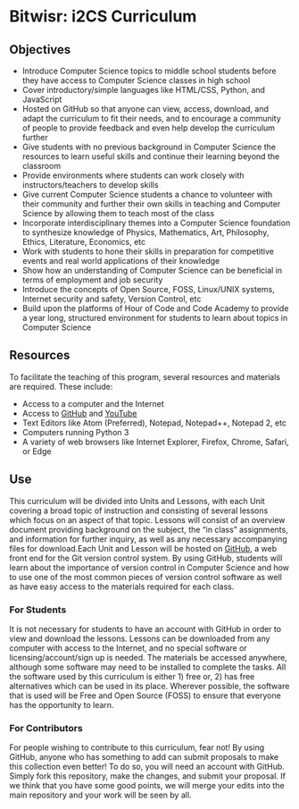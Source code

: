 # Bitwisr: i2CS Curriculum

## Objectives
* Introduce Computer Science topics to middle school students before they have access to Computer Science classes in high school
* Cover introductory/simple languages like HTML/CSS, Python, and JavaScript
* Hosted on GitHub so that anyone can view, access, download, and adapt the curriculum to fit their needs, and to encourage a community of people to provide feedback and even help develop the curriculum further
* Give students with no previous background in Computer Science the resources to learn useful skills and continue their learning beyond the classroom
* Provide environments where students can work closely with instructors/teachers to develop skills
* Give current Computer Science students a chance to volunteer with their community and further their own skills in teaching and Computer Science by allowing them to teach most of the class
* Incorporate interdisciplinary themes into a Computer Science foundation to synthesize knowledge of Physics, Mathematics, Art, Philosophy, Ethics, Literature, Economics, etc
* Work with students to hone their skills in preparation for competitive events and real world applications of their knowledge
* Show how an understanding of Computer Science can be beneficial in terms of employment and job security
* Introduce the concepts of Open Source, FOSS, Linux/UNIX systems, Internet security and safety, Version Control, etc
* Build upon the platforms of Hour of Code and Code Academy to provide a year long, structured environment for students to learn about topics in Computer Science

## Resources
To facilitate the teaching of this program, several resources and materials are required. These include:
* Access to a computer and the Internet
* Access to [GitHub](http://www.github.com) and [YouTube](https://www.youtube.com/channel/UCkpoeMuRS2uO-_LTbQTSCdw)
* Text Editors like Atom (Preferred), Notepad, Notepad++, Notepad 2, etc
* Computers running Python 3
* A variety of web browsers like Internet Explorer, Firefox, Chrome, Safari, or Edge

## Use
This curriculum will be divided into Units and Lessons, with each Unit covering a broad topic of instruction and consisting of several lessons which focus on an aspect of that topic. Lessons will consist of an overview document providing background on the subject, the “in class” assignments, and information for further inquiry, as well as any necessary accompanying files for download.Each Unit and Lesson will be hosted on [GitHub](http://www.github.com), a web front end for the Git version control system. By using GitHub, students will learn about the importance of version control in Computer Science and how to use one of the most common pieces of version control software as well as have easy access to the materials required for each class.

### For Students
It is not necessary for students to have an account with GitHub in order to view and download the lessons. Lessons can be downloaded from any computer with access to the Internet, and no special software or licensing/account/sign up is needed. The materials be accessed anywhere, although some software may need to be installed to complete the tasks. All the software used by this curriculum is either 1) free or, 2) has free alternatives which can be used in its place. Wherever possible, the software that is used will be Free and Open Source (FOSS) to ensure that everyone has the opportunity to learn.

### For Contributors
For people wishing to contribute to this curriculum, fear not! By using GitHub, anyone who has something to add can submit proposals to make this collection even better! To do so, you will need an account with GitHub. Simply fork this repository, make the changes, and submit your proposal. If we think that you have some good points, we will merge your edits into the main repository and your work will be seen by all.
